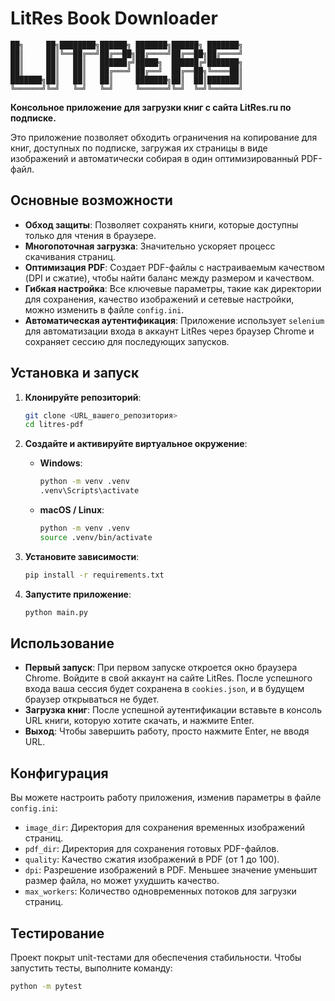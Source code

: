 # LitRes Book Downloader

```
██╗     ██╗████████╗██████╗ ███████╗██████╗ ███████╗
██║     ██║╚══██╔══╝██╔══██╗██╔════╝██╔══██╗██╔════╝
██║     ██║   ██║   ██████╔╝█████╗  ██████╔╝███████╗
██║     ██║   ██║   ██╔═══╝ ██╔══╝  ██╔══██╗╚════██║
███████╗██║   ██║   ██║     ███████╗██║  ██║███████║
╚══════╝╚═╝   ╚═╝   ╚═╝     ╚══════╝╚═╝  ╚═╝╚══════╝
```

**Консольное приложение для загрузки книг с сайта LitRes.ru по подписке.**

Это приложение позволяет обходить ограничения на копирование для книг, доступных по подписке, загружая их страницы в виде изображений и автоматически собирая в один оптимизированный PDF-файл.

## Основные возможности

-   **Обход защиты**: Позволяет сохранять книги, которые доступны только для чтения в браузере.
-   **Многопоточная загрузка**: Значительно ускоряет процесс скачивания страниц.
-   **Оптимизация PDF**: Создает PDF-файлы с настраиваемым качеством (DPI и сжатие), чтобы найти баланс между размером и качеством.
-   **Гибкая настройка**: Все ключевые параметры, такие как директории для сохранения, качество изображений и сетевые настройки, можно изменить в файле `config.ini`.
-   **Автоматическая аутентификация**: Приложение использует `selenium` для автоматизации входа в аккаунт LitRes через браузер Chrome и сохраняет сессию для последующих запусков.

## Установка и запуск

1.  **Клонируйте репозиторий**:
    ```bash
    git clone <URL_вашего_репозитория>
    cd litres-pdf
    ```

2.  **Создайте и активируйте виртуальное окружение**:
    -   **Windows**:
        ```bash
        python -m venv .venv
        .venv\Scripts\activate
        ```
    -   **macOS / Linux**:
        ```bash
        python -m venv .venv
        source .venv/bin/activate
        ```

3.  **Установите зависимости**:
    ```bash
    pip install -r requirements.txt
    ```

4.  **Запустите приложение**:
    ```bash
    python main.py
    ```

## Использование

-   **Первый запуск**: При первом запуске откроется окно браузера Chrome. Войдите в свой аккаунт на сайте LitRes. После успешного входа ваша сессия будет сохранена в `cookies.json`, и в будущем браузер открываться не будет.
-   **Загрузка книг**: После успешной аутентификации вставьте в консоль URL книги, которую хотите скачать, и нажмите Enter.
-   **Выход**: Чтобы завершить работу, просто нажмите Enter, не вводя URL.

## Конфигурация

Вы можете настроить работу приложения, изменив параметры в файле `config.ini`:

-   `image_dir`: Директория для сохранения временных изображений страниц.
-   `pdf_dir`: Директория для сохранения готовых PDF-файлов.
-   `quality`: Качество сжатия изображений в PDF (от 1 до 100).
-   `dpi`: Разрешение изображений в PDF. Меньшее значение уменьшит размер файла, но может ухудшить качество.
-   `max_workers`: Количество одновременных потоков для загрузки страниц.

## Тестирование

Проект покрыт unit-тестами для обеспечения стабильности. Чтобы запустить тесты, выполните команду:

```bash
python -m pytest
``` 